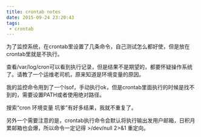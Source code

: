 ```yaml
---
title: crontab notes
date: 2015-09-24 23:20:43
tags:
 - crontab
---
```



为了监控系统，在crontab里设置了几条命令，自己测试怎么都好使，但是放在crontab里就是不执行。

查看/var/log/cron可以看到执行记录，但是结果不是期望的，都要怀疑操作系统了。请教了一个运维老司机，原来知道是环境变量的原因。

我的监控命令用到了一个lsof，手动执行ok，但是crontab里面执行的时候是找不到的，需要设置PATH或者使用绝对路径。

搜索“cron 环境变量 坑爹”有好多结果，我就不重复了。

另外一个需要注意的是，crontab执行命令会默认将执行输出发用户邮箱，日积月累邮箱也会爆，所以命令一定记得 >/dev/null 2>&1 重定向。



